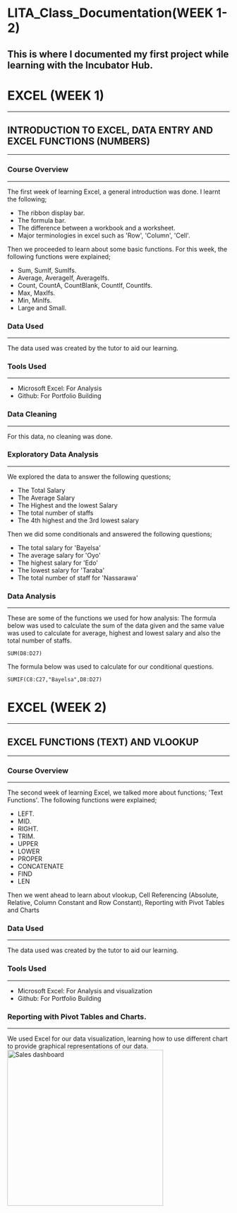 # LITA_Class_Documentation(WEEK 1-2)
This is where I documented my first project while learning with the Incubator Hub.
---

# EXCEL (WEEK 1)
---

## INTRODUCTION TO EXCEL, DATA ENTRY AND EXCEL FUNCTIONS (NUMBERS)
---

### Course Overview
---
The first week of learning Excel, a general introduction was done. I learnt the following;
  - The ribbon display bar.
  - The formula bar.
  - The difference between a workbook and a worksheet.
  - Major terminologies in excel such as 'Row', 'Column', 'Cell'.
    
Then we proceeded to learn about some basic functions. For this week, the following functions were explained;
  - Sum, SumIf, SumIfs.
  - Average, AverageIf, AverageIfs.
  - Count, CountA, CountBlank, CountIf, CountIfs.
  - Max, MaxIfs.
  - Min, MinIfs.
  - Large and Small.

### Data Used
---
The data used was created by the tutor to aid our learning. 

### Tools Used
---
  - Microsoft Excel: For Analysis
  - Github: For Portfolio Building

### Data Cleaning
---
For this data, no cleaning was done.

### Exploratory Data Analysis
---
We explored the data to answer the following questions;
  - The Total Salary
  - The Average Salary
  - The Highest and the lowest Salary
  - The total number of staffs
  - The 4th highest and the 3rd lowest salary
    
Then we did some conditionals and answered the following questions;
  - The total salary for 'Bayelsa'
  - The average salary for 'Oyo'
  - The highest salary for 'Edo'
  - The lowest salary for 'Taraba'
  - The total number of staff for 'Nassarawa'

### Data Analysis
---
These are some of the functions we used for how analysis:
The formula below was used to calculate the sum of the data given and the same value was used to calculate for average, highest and lowest salary and also the total number of staffs.

```EXCEL
SUM(D8:D27)
```
The formula below was used to calculate for our conditional questions. 
```EXCEL(For Conditionals)
SUMIF(C8:C27,"Bayelsa",D8:D27)
```

# EXCEL (WEEK 2)
---

## EXCEL FUNCTIONS (TEXT) AND VLOOKUP
---

### Course Overview
---
The second week of learning Excel, we talked more about functions; 'Text Functions'. The following functions were explained;
  - LEFT.
  - MID.
  - RIGHT.
  - TRIM.
  - UPPER
  - LOWER
  - PROPER
  - CONCATENATE
  - FIND
  - LEN

Then we went ahead to learn about vlookup, Cell Referencing (Absolute, Relative, Column Constant and Row Constant), Reporting with Pivot Tables and Charts

### Data Used
---
The data used was created by the tutor to aid our learning. 

### Tools Used
---
  - Microsoft Excel: For Analysis and visualization
  - Github: For Portfolio Building

### Reporting with Pivot Tables and Charts. 
---
We used Excel for our data visualization, learning how to use different chart to provide graphical representations of our data. 
<img width="353" alt="Sales dashboard" src="https://github.com/user-attachments/assets/ee7bfd91-cb07-4581-8e0f-681c2b643247">


